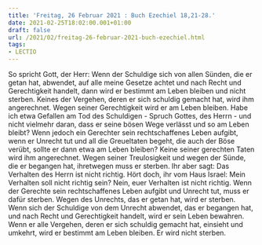 ```yaml
---
title: 'Freitag, 26 Februar 2021 : Buch Ezechiel 18,21-28.'
date: 2021-02-25T18:02:00.001+01:00
draft: false
url: /2021/02/freitag-26-februar-2021-buch-ezechiel.html
tags: 
- LECTIO
---
```


So spricht Gott, der Herr: Wenn der Schuldige sich von allen Sünden, die er getan hat, abwendet, auf alle meine Gesetze achtet und nach Recht und Gerechtigkeit handelt, dann wird er bestimmt am Leben bleiben und nicht sterben. Keines der Vergehen, deren er sich schuldig gemacht hat, wird ihm angerechnet. Wegen seiner Gerechtigkeit wird er am Leben bleiben. Habe ich etwa Gefallen am Tod des Schuldigen - Spruch Gottes, des Herrn - und nicht vielmehr daran, dass er seine bösen Wege verlässt und so am Leben bleibt? Wenn jedoch ein Gerechter sein rechtschaffenes Leben aufgibt, wenn er Unrecht tut und all die Greueltaten begeht, die auch der Böse verübt, sollte er dann etwa am Leben bleiben? Keine seiner gerechten Taten wird ihm angerechnet. Wegen seiner Treulosigkeit und wegen der Sünde, die er begangen hat, ihretwegen muss er sterben. Ihr aber sagt: Das Verhalten des Herrn ist nicht richtig. Hört doch, ihr vom Haus Israel: Mein Verhalten soll nicht richtig sein? Nein, euer Verhalten ist nicht richtig. Wenn der Gerechte sein rechtschaffenes Leben aufgibt und Unrecht tut, muss er dafür sterben. Wegen des Unrechts, das er getan hat, wird er sterben. Wenn sich der Schuldige von dem Unrecht abwendet, das er begangen hat, und nach Recht und Gerechtigkeit handelt, wird er sein Leben bewahren. Wenn er alle Vergehen, deren er sich schuldig gemacht hat, einsieht und umkehrt, wird er bestimmt am Leben bleiben. Er wird nicht sterben.